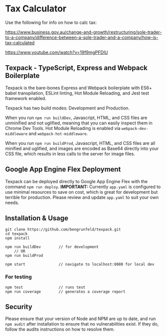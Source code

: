 # Tax Calculator

Use the following for info on how to calc tax:

https://www.business.gov.au/change-and-growth/restructuring/sole-trader-to-a-company/difference-between-a-sole-trader-and-a-company/how-is-tax-calculated

https://www.youtube.com/watch?v=19f9mgPFDlU

## Texpack - TypeScript, Express and Webpack Boilerplate

Texpack is the bare-bones Express and Webpack boilerplate with ES6+ babel transpilation, ESLint linting, Hot Module Reloading, and Jest test framework enabled.

Texpack has two build modes: Development and Production.

When you run `npm run buildDev`, Javascript, HTML, and CSS files are unminified and not uglified, meaning that you can easily inspect them in Chrome Dev Tools. Hot Module Reloading is enabled via `webpack-dev-middleware` and `webpack-hot-middleware`. 

When you run `npm run buildProd`, Javascript, HTML, and CSS files are all minified and uglified, and images are encoded as Base64 directly into your CSS file, which results in less calls to the server for image files.

## Google App Engine Flex Deployment

Texpack can be deployed directly to Google App Engine Flex with the command `npm run deploy`. **IMPORTANT:** Currently `app.yaml` is configured to use minimal resources to save on cost, which is great for development but terrible for production. Please review and update `app.yaml` to suit your own needs.

## Installation & Usage

    git clone https://github.com/bengrunfeld/texpack.git
    cd texpack
    npm install
    
    npm run buildDev        // for development
        // OR
    npm run buildProd
    
    npm start               // navigate to localhost:8080 for local dev

### For testing

    npm test                // runs test
    npm run coverage        // generates a coverage report

## Security

Please ensure that your version of Node and NPM are up to date, and run `npm audit` after installation to ensure that no vulnerabilities exist. If they do, follow the audits instructions on how to resolve them. 
